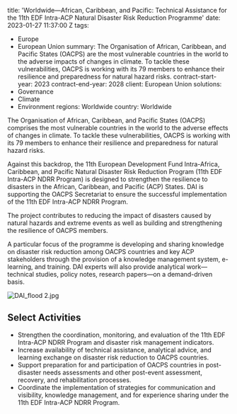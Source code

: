 
title: 'Worldwide—African, Caribbean, and Pacific: Technical Assistance for the 11th
  EDF Intra-ACP Natural Disaster Risk Reduction Programme'
date: 2023-01-27 11:37:00 Z
tags:
- Europe
- European Union
summary: The Organisation of African, Caribbean, and Pacific States (OACPS) are the
  most vulnerable countries in the world to the adverse impacts of changes in climate.
  To tackle these vulnerabilities, OACPS is working with its 79 members to enhance
  their resilience and preparedness for natural hazard risks.
contract-start-year: 2023
contract-end-year: 2028
client: European Union
solutions:
- Governance
- Climate
- Environment
regions: Worldwide
country: Worldwide


The Organisation of African, Caribbean, and Pacific States (OACPS) comprises the most vulnerable countries in the world to the adverse effects of changes in climate. To tackle these vulnerabilities, OACPS is working with its 79 members to enhance their resilience and preparedness for natural hazard risks.

Against this backdrop, the 11th European Development Fund Intra-Africa, Caribbean, and Pacific Natural Disaster Risk Reduction Program (11th EDF Intra-ACP NDRR Program) is designed to strengthen the resilience to disasters in the African, Caribbean, and Pacific (ACP) States. DAI is supporting the OACPS Secretariat to ensure the successful implementation of the 11th EDF Intra-ACP NDRR Program.

The project contributes to reducing the impact of disasters caused by natural hazards and extreme events as well as building and strengthening the resilience of OACPS members.

A particular focus of the programme is developing and sharing knowledge on disaster risk reduction among OACPS countries and key ACP stakeholders through the provision of a knowledge management system, e-learning, and training. DAI experts will also provide analytical work—technical studies, policy notes, research papers—on a demand-driven basis.

![DAI_flood 2.jpg](/uploads/DAI_flood%202.jpg)

## Select Activities

* Strengthen the coordination, monitoring, and evaluation of the 11th EDF Intra-ACP NDRR Program and disaster risk management indicators.
* Increase availability of technical assistance, analytical advice, and learning exchange on disaster risk reduction to OACPS countries.
* Support preparation for and participation of OACPS countries in post-disaster needs assessments and other post-event assessment, recovery, and rehabilitation processes.
* Coordinate the implementation of strategies for communication and visibility, knowledge management, and for experience sharing under the 11th EDF Intra-ACP NDRR Program.
